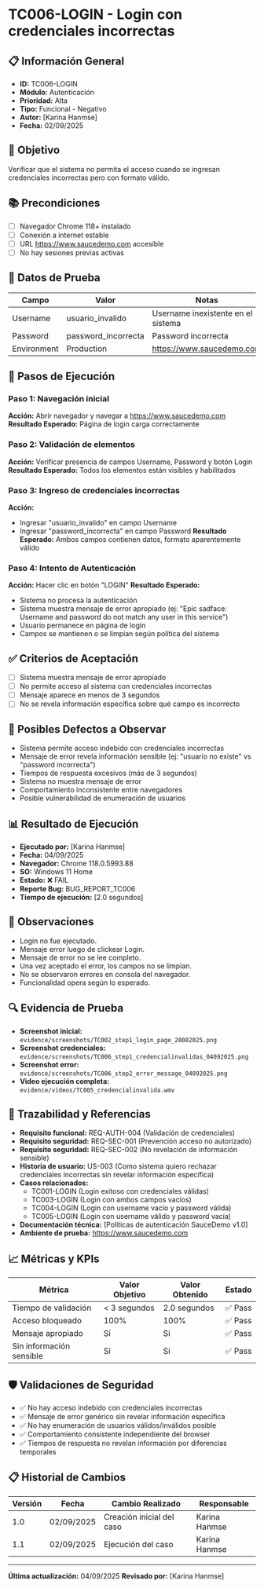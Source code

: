 # TC006-LOGIN - Login con credenciales incorrectas

## 📋 Información General
- **ID:** TC006-LOGIN
- **Módulo:** Autenticación
- **Prioridad:** Alta
- **Tipo:** Funcional - Negativo
- **Autor:** [Karina Hanmse]
- **Fecha:** 02/09/2025

## 🎯 Objetivo
Verificar que el sistema no permita el acceso cuando se ingresan credenciales incorrectas pero con formato válido.

## 📚 Precondiciones
- [ ] Navegador Chrome 118+ instalado
- [ ] Conexión a internet estable
- [ ] URL https://www.saucedemo.com accesible
- [ ] No hay sesiones previas activas

## 🧪 Datos de Prueba
| Campo       | Valor             | Notas |
|-------      |-------            |-------|
| Username    | usuario_invalido  | Username inexistente en el sistema  |
| Password    | password_incorrecta | Password incorrecta |
| Environment | Production        | https://www.saucedemo.com |

## 🔄 Pasos de Ejecución

### Paso 1: Navegación inicial
**Acción:** Abrir navegador y navegar a https://www.saucedemo.com
**Resultado Esperado:** Página de login carga correctamente

### Paso 2: Validación de elementos
**Acción:** Verificar presencia de campos Username, Password y botón Login
**Resultado Esperado:** Todos los elementos están visibles y habilitados

### Paso 3: Ingreso de credenciales incorrectas
**Acción:** 
- Ingresar "usuario_invalido" en campo Username
- Ingresar "password_incorrecta" en campo Password
**Resultado Esperado:** Ambos campos contienen datos, formato aparentemente válido

### Paso 4: Intento de Autenticación 
**Acción:** Hacer clic en botón "LOGIN"
**Resultado Esperado:** 
- Sistema no procesa la autenticación
- Sistema muestra mensaje de error apropiado (ej: "Epic sadface: Username and password do not match any user in this service")
- Usuario permanece en página de login
- Campos se mantienen o se limpian según política del sistema

## ✅ Criterios de Aceptación
- [ ] Sistema muestra mensaje de error apropiado
- [ ] No permite acceso al sistema con credenciales incorrectas
- [ ] Mensaje aparece en menos de 3 segundos
- [ ] No se revela información específica sobre qué campo es incorrecto

## 🐛 Posibles Defectos a Observar
- Sistema permite acceso indebido con credenciales incorrectas
- Mensaje de error revela información sensible (ej: "usuario no existe" vs "password incorrecta")
- Tiempos de respuesta excesivos (más de 3 segundos)
- Sistema no muestra mensaje de error
- Comportamiento inconsistente entre navegadores
- Posible vulnerabilidad de enumeración de usuarios

## 📊 Resultado de Ejecución
- **Ejecutado por:** [Karina Hanmse]
- **Fecha:** 04/09/2025
- **Navegador:** Chrome 118.0.5993.88
- **SO:** Windows 11 Home
- **Estado:** ❌ FAIL
- **Reporte Bug:** BUG_REPORT_TC006
- **Tiempo de ejecución:** [2.0 segundos]

## 📝 Observaciones
 - Login no fue ejecutado.
 - Mensaje error luego de clickear Login.
 - Mensaje de error no se lee completo.
 - Una vez aceptado el error, los campos no se limpian.
 - No se observaron errores en consola del navegador.
 - Funcionalidad opera según lo esperado.

## 🔍 Evidencia de Prueba
- **Screenshot inicial:** `evidence/screenshots/TC002_step1_login_page_28082025.png`
- **Screenshot credenciales:** `evidence/screenshots/TC006_step1_credencialinvalidas_04092025.png`
- **Screenshot error:** `evidence/screenshots/TC006_step2_error_message_04092025.png`
- **Video ejecución completa:** `evidence/videos/TC005_credencialinvalida.wmv`

## 🔗 Trazabilidad y Referencias
- **Requisito funcional:** REQ-AUTH-004 (Validación de credenciales)
- **Requisito seguridad:** REQ-SEC-001 (Prevención acceso no autorizado)
- **Requisito seguridad:** REQ-SEC-002 (No revelación de información sensible)
- **Historia de usuario:** US-003 (Como sistema quiero rechazar credenciales incorrectas sin revelar información específica)
- **Casos relacionados:** 
  - TC001-LOGIN (Login exitoso con credenciales válidas)
  - TC003-LOGIN (Login con ambos campos vacíos)
  - TC004-LOGIN (Login con username vacío y password válida)
  - TC005-LOGIN (Login con username válido y password vacía)
- **Documentación técnica:** [Políticas de autenticación SauceDemo v1.0]
- **Ambiente de prueba:** https://www.saucedemo.com

## 📈 Métricas y KPIs
| Métrica               | Valor Objetivo  | Valor Obtenido  | Estado    |
|---------              |---------------  |---------------- |--------   |
| Tiempo de validación  | < 3 segundos    | 2.0 segundos    | ✅ Pass   |
| Acceso bloqueado      | 100%            | 100%            | ✅ Pass  |
| Mensaje apropiado     | Sí              | Sí              | ✅ Pass   |
| Sin información sensible | Sí           | Sí              | ✅ Pass   |

## 🛡️ Validaciones de Seguridad
- ✅ No hay acceso indebido con credenciales incorrectas
- ✅ Mensaje de error genérico sin revelar información específica
- ✅ No hay enumeración de usuarios válidos/inválidos posible
- ✅ Comportamiento consistente independiente del browser
- ✅ Tiempos de respuesta no revelan información por diferencias temporales

## 📋 Historial de Cambios
| Versión | Fecha | Cambio Realizado | Responsable |
|---------|--------|------------------|-------------|
| 1.0 | 02/09/2025 | Creación inicial del caso | Karina Hanmse |
| 1.1 | 02/09/2025 | Ejecución del caso | Karina Hanmse |

---
**Última actualización:** 04/09/2025
**Revisado por:** [Karina Hanmse]